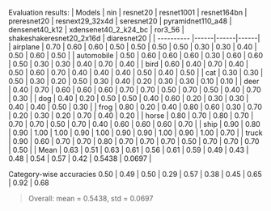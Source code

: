 Evaluation results: 
| Models     | nin | resnet20 | resnet1001 | resnet164bn | preresnet20 | resnext29_32x4d | seresnet20 | pyramidnet110_a48 | densenet40_k12 | xdensenet40_2_k24_bc | ror3_56 | shakeshakeresnet20_2x16d | diaresnet20 |
| ---------- |------|------|------|
| airplane   | 0.70 | 0.60 | 0.60 | 0.50 | 0.50 | 0.50 | 0.50 | 0.30 | 0.30 | 0.40 | 0.50 | 0.60 | 0.50 |
| automobile | 0.50 | 0.60 | 0.60 | 0.60 | 0.30 | 0.60 | 0.60 | 0.50 | 0.30 | 0.30 | 0.40 | 0.70 | 0.40 |
| bird       | 0.60 | 0.40 | 0.70 | 0.40 | 0.50 | 0.60 | 0.70 | 0.40 | 0.40 | 0.40 | 0.50 | 0.40 | 0.50 |
| cat        | 0.30 | 0.30 | 0.50 | 0.30 | 0.20 | 0.50 | 0.30 | 0.40 | 0.20 | 0.30 | 0.30 | 0.10 | 0.10 |
| deer       | 0.40 | 0.70 | 0.60 | 0.60 | 0.60 | 0.70 | 0.70 | 0.50 | 0.70 | 0.50 | 0.40 | 0.70 | 0.30 |
| dog        | 0.40 | 0.20 | 0.50 | 0.50 | 0.40 | 0.60 | 0.20 | 0.30 | 0.30 | 0.40 | 0.40 | 0.50 | 0.30 |
| frog       | 0.80 | 0.20 | 0.40 | 0.80 | 0.60 | 0.30 | 0.70 | 0.20 | 0.30 | 0.20 | 0.70 | 0.40 | 0.20 |
| horse      | 0.80 | 0.70 | 0.80 | 0.70 | 0.70 | 0.70 | 0.50 | 0.70 | 0.40 | 0.60 | 0.60 | 0.60 | 0.70 |
| ship       | 0.90 | 0.80 | 0.90 | 1.00 | 1.00 | 0.90 | 1.00 | 0.90 | 0.90 | 1.00 | 0.90 | 1.00 | 0.70 |
| truck      | 0.90 | 0.60 | 0.70 | 0.70 | 0.80 | 0.70 | 0.70 | 0.70 | 0.50 | 0.70 | 0.70 | 0.70 | 0.50 |
| Mean       | 0.63 | 0.51 | 0.63 | 0.61 | 0.56 | 0.61 | 0.59 | 0.49 | 0.43 | 0.48 | 0.54 | 0.57 | 0.42 | 0.5438 | 0.0697 |

Category-wise accuracies
 0.50 | 0.49 | 0.50 | 0.29 | 0.57 | 0.38 | 0.45 | 0.65 | 0.92 | 0.68 

> Overall: mean = 0.5438, std = 0.0697
